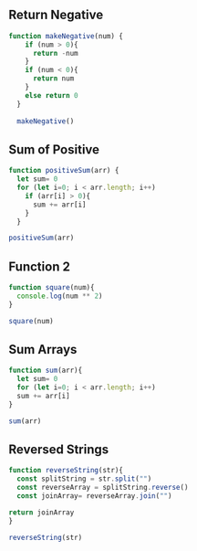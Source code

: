 ## Return Negative

```js
function makeNegative(num) {
    if (num > 0){
      return -num
    }
    if (num < 0){
      return num
    }
    else return 0
  }
  
  makeNegative()
```
<!-- Utilized Google to look up how to write return statements--followed AI //generated response in main search https://www.google.com/search?q=writing+return+statements+in+javascript&rlz=1C5CHFA_enUS864US864&oq=writing+return+statements+in+javascript&gs_lcrp=EgZjaHJvbWUyBggAEEUYOTIICAEQABgWGB4yDQgCEAAYhgMYgAQYigUyDQgDEAAYhgMYgAQYigUyDQgEEAAYhgMYgAQYigUyDQgFEAAYhgMYgAQYigUyCggGEAAYgAQYogTSAQg3NTYwajBqN6gCALACAA&sourceid=chrome&ie=UTF-8 -->
## Sum of Positive

```js
function positiveSum(arr) {
  let sum= 0
  for (let i=0; i < arr.length; i++)
    if (arr[i] > 0){
      sum += arr[i]
    }
  }

positiveSum(arr)
```
<!-- Utlized Google to look up how to find the sum of an array to confirm that I should be using a "for" https://www.google.com/search?q=how+to+get+a+sum+of+an+array+in+javascript&sca_esv=d0c9352aa5174606&sca_upv=1&rlz=1C5CHFA_enUS864US864&sxsrf=ADLYWIJS3-Ea9fZidTT75DoO0j4wmPOisA%3A1726703185034&ei=UWbrZsbQAbbV5NoPicefqQs&ved=0ahUKEwiGvefP1s2IAxW2KlkFHYnjJ7UQ4dUDCA8&uact=5&oq=how+to+get+a+sum+of+an+array+in+javascript&gs_lp=Egxnd3Mtd2l6LXNlcnAiKmhvdyB0byBnZXQgYSBzdW0gb2YgYW4gYXJyYXkgaW4gamF2YXNjcmlwdDIGEAAYFhgeMgYQABgWGB4yBhAAGBYYHjIGEAAYFhgeMggQABiABBiiBEisQ1AAWOdBcAN4AZABAJgBoQGgAeIjqgEFMTguMje4AQPIAQD4AQGYAjCgAvgkwgIEECMYJ8ICChAjGIAEGCcYigXCAgoQABiABBhDGIoFwgILEAAYgAQYkQIYigXCAhEQLhiABBixAxjRAxiDARjHAcICDRAAGIAEGEMYyQMYigXCAgsQABiABBiSAxiKBcICBRAAGIAEwgIIEAAYgAQYsQPCAgsQLhiABBixAxiDAcICDhAAGIAEGLEDGIMBGIoFwgILEAAYgAQYsQMYgwHCAgcQABiABBgNwgIIEAAYFhgeGA_CAgsQABiABBiGAxiKBZgDAJIHBTIxLjI3oAfs1QI&sclient=gws-wiz-serp

Created code, which I couldn't get the output I wanted in VS Code, so I told ChatGPT what I wanted to do and asked it to check my code. It gave me some additions, which I utilized some of. I wasn't getting anything to pass on the Codewars Site. -->
## Function 2

```js
function square(num){
  console.log(num ** 2)
}

square(num)
```

## Sum Arrays

```js
function sum(arr){
  let sum= 0
  for (let i=0; i < arr.length; i++) 
  sum += arr[i]
}

sum(arr)
```

## Reversed Strings

```js
function reverseString(str){
  const splitString = str.split("")
  const reverseArray = splitString.reverse()
  const joinArray= reverseArray.join("")

return joinArray
}

reverseString(str)
```
<!-- Utilized a site to figure out how to reverse arrays, but was still not able to get it to yield a correct result on Codewars.
https://www.freecodecamp.org/news/how-to-reverse-a-string-in-javascript-in-3-different-ways-75e4763c68cb/ -->